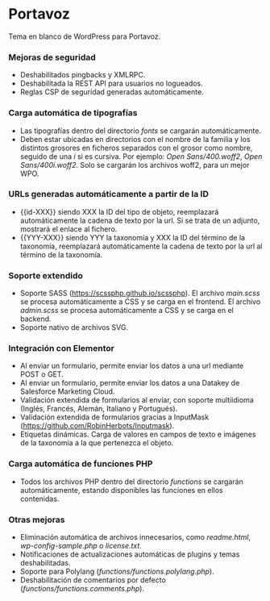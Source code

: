 # Portavoz
Tema en blanco de WordPress para Portavoz.

### Mejoras de seguridad
- Deshabilitados pingbacks y XMLRPC.
- Deshabilitada la REST API para usuarios no logueados.
- Reglas CSP de seguridad generadas automáticamente.

### Carga automática de tipografías
- Las tipografías dentro del directorio _fonts_ se cargarán automáticamente.
- Deben estar ubicadas en directorios con el nombre de la familia y los distintos grosores en ficheros separados con el grosor como nombre, seguido de una _i_ si es cursiva. Por ejemplo: _Open Sans/400.woff2_, _Open Sans/400i.woff2_. Solo se cargarán los archivos woff2, para un mejor WPO.

### URLs generadas automáticamente a partir de la ID
- {{id-XXX}} siendo XXX la ID del tipo de objeto, reemplazará automáticamente la cadena de texto por la url. Si se trata de un adjunto, mostrará el enlace al fichero.
- {{YYY-XXX}} siendo YYY la taxonomía y XXX la ID del término de la taxonomía, reemplazará automáticamente la cadena de texto por la url al término de la taxonomía.

### Soporte extendido
- Soporte SASS (https://scssphp.github.io/scssphp). El archivo _main.scss_ se procesa automáticamente a CSS y se carga en el frontend. El archivo _admin.scss_ se procesa automáticamente a CSS y se carga en el backend.
- Soporte nativo de archivos SVG.

### Integración con Elementor
- Al enviar un formulario, permite enviar los datos a una url mediante POST o GET.
- Al enviar un formulario, permite enviar los datos a una Datakey de Salesforce Marketing Cloud.
- Validación extendida de formularios al enviar, con soporte multiidioma (Inglés, Francés, Alemán, Italiano y Portugués).
- Validación extendida de formularios gracias a InputMask (https://github.com/RobinHerbots/Inputmask).
- Etiquetas dinámicas. Carga de valores en campos de texto e imágenes de la taxonomía a la que pertenezca el objeto.

### Carga automática de funciones PHP
- Todos los archivos PHP dentro del directorio _functions_ se cargarán automáticamente, estando disponibles las funciones en ellos contenidas.

### Otras mejoras
- Eliminación automática de archivos innecesarios, como _readme.html_, _wp-config-sample.php_ o _license.txt_.
- Notificaciones de actualizaciones automáticas de plugins y temas deshabilitadas.
- Soporte para Polylang (_functions/functions.polylang.php_).
- Deshabilitación de comentarios por defecto (_functions/functions.comments.php_).
